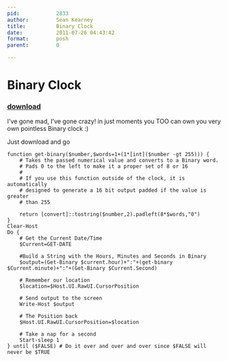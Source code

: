 ```yaml
---
pid:            2833
author:         Sean Kearney
title:          Binary Clock
date:           2011-07-26 04:43:42
format:         posh
parent:         0

---
```


# Binary Clock

### [download](//scripts/2833.ps1)

I've gone mad, I've gone crazy!  in just moments you TOO can own you very own pointless Binary clock :)

Just download and go

```posh
function get-binary($number,$words=1+(1*[int]($number -gt 255))) {
	# Takes the passed numerical value and converts to a Binary word.
	# Pads 0 to the left to make it a proper set of 8 or 16
	#
	# If you use this function outside of the clock, it is automatically
	# designed to generate a 16 bit output padded if the value is greater
	# than 255
	
	return [convert]::tostring($number,2).padleft(8*$words,"0")
}
Clear-Host
Do {
	# Get the Current Date/Time
	$Current=GET-DATE
	
	#Build a String with the Hours, Minutes and Seconds in Binary
	$output=(Get-Binary $current.hour)+":"+(get-binary $Current.minute)+":"+(Get-Binary $Current.Second)
	
	# Remember our location
	$location=$Host.UI.RawUI.CursorPosition
	
	# Send output to the screen
	Write-Host $output
	
	# The Position back
	$Host.UI.RawUI.CursorPosition=$location
	
	# Take a nap for a second
	Start-sleep 1
} until ($FALSE) # Do it over and over and over since $FALSE will never be $TRUE

```
